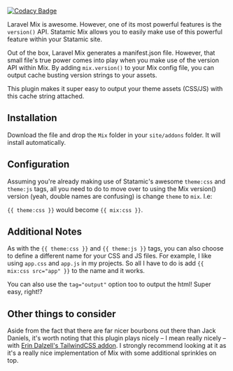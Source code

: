 [![Codacy Badge](https://api.codacy.com/project/badge/Grade/519fb5f4329548b9a5f2645527256eb4)](https://www.codacy.com/app/benfurfie/statamic-mix-version?utm_source=github.com&amp;utm_medium=referral&amp;utm_content=benfurfie/statamic-mix-version&amp;utm_campaign=Badge_Grade)

Laravel Mix is awesome. However, one of its most powerful features is the `version()` API. Statamic Mix allows you to easily make use of this powerful feature within your Statamic site.

Out of the box, Laravel Mix generates a manifest.json file. However, that small file's true power comes into play when you make use of the version API within Mix. By adding `mix.version()` to your Mix config file, you can output cache busting version strings to your assets.

This plugin makes it super easy to output your theme assets (CSS/JS) with this cache string attached.

## Installation
Download the file and drop the `Mix` folder in your `site/addons` folder. It will install automatically.

## Configuration
Assuming you're already making use of Statamic's awesome `theme:css` and `theme:js` tags, all you need to do to move over to using the Mix version() version (yeah, double names are confusing) is change `theme` to `mix`. I.e:

`{{ theme:css }}` would become `{{ mix:css }}`.

## Additional Notes
As with the `{{ theme:css }}` and `{{ theme:js }}` tags, you can also choose to define a different name for your CSS and JS files. For example, I like using `app.css` and `app.js` in my projects. So all I have to do is add `{{ mix:css src="app" }}` to the name and it works.

You can also use the `tag="output"` option too to output the html! Super easy, right!?

## Other things to consider
Aside from the fact that there are far nicer bourbons out there than Jack Daniels, it's worth noting that this plugin plays nicely – I mean really nicely – with [Erin Dalzell's TailwindCSS addon](https://statamic.com/marketplace/addons/tailwind). I strongly recommend looking at it as it's a really nice implementation of Mix with some additional sprinkles on top.